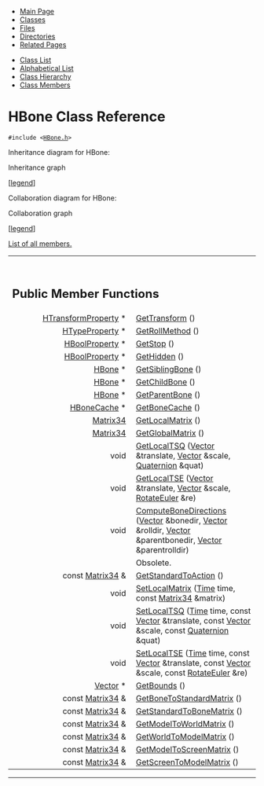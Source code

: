 <div class="tabs">

- [Main Page](index.md)
- <span id="current">[Classes](annotated.md)</span>
- [Files](files.md)
- [Directories](dirs.md)
- [Related Pages](pages.md)

</div>

<div class="tabs">

- [Class List](annotated.md)
- [Alphabetical List](classes.md)
- [Class Hierarchy](hierarchy.md)
- [Class Members](functions.md)

</div>

# HBone Class Reference

`#include <`<a href="HBone_8h-source.md" class="el"><code>HBone.h</code></a>`>`

Inheritance diagram for HBone:

<span class="image placeholder" original-image-src="classHBone__inherit__graph.gif" original-image-title="" border="0" usemap="#HBone__inherit__map">Inheritance graph</span>

\[[legend](graph_legend.md)\]

Collaboration diagram for HBone:

<span class="image placeholder" original-image-src="classHBone__coll__graph.gif" original-image-title="" border="0" usemap="#HBone__coll__map">Collaboration graph</span>

\[[legend](graph_legend.md)\]

[List of all members.](classHBone-members.md)

<table data-border="0" data-cellpadding="0" data-cellspacing="0">
<colgroup>
<col style="width: 50%" />
<col style="width: 50%" />
</colgroup>
<tbody>
<tr>
<td></td>
<td></td>
</tr>
<tr>
<td colspan="2"><br />
&#10;<h2 id="public-member-functions">Public Member Functions</h2></td>
</tr>
<tr>
<td class="memItemLeft" style="text-align: right;" data-nowrap="" data-valign="top"><a href="classHTransformProperty.md" class="el">HTransformProperty</a> * </td>
<td class="memItemRight" data-valign="bottom"><a href="classHBone.md#4cc444739659b7a56dd5eba6ce83b67f" class="el">GetTransform</a> ()</td>
</tr>
<tr>
<td class="memItemLeft" style="text-align: right;" data-nowrap="" data-valign="top"><a href="classHTypeProperty.md" class="el">HTypeProperty</a> * </td>
<td class="memItemRight" data-valign="bottom"><a href="classHBone.md#a507cd27f1f309f39b260e0fa6726d62" class="el">GetRollMethod</a> ()</td>
</tr>
<tr>
<td class="memItemLeft" style="text-align: right;" data-nowrap="" data-valign="top"><a href="classHBoolProperty.md" class="el">HBoolProperty</a> * </td>
<td class="memItemRight" data-valign="bottom"><a href="classHBone.md#c8e51a877bcc736eeba95c906dd4cb1a" class="el">GetStop</a> ()</td>
</tr>
<tr>
<td class="memItemLeft" style="text-align: right;" data-nowrap="" data-valign="top"><a href="classHBoolProperty.md" class="el">HBoolProperty</a> * </td>
<td class="memItemRight" data-valign="bottom"><a href="classHBone.md#c8d8bfb3bb6ae57ba7ef45ddd58c277e" class="el">GetHidden</a> ()</td>
</tr>
<tr>
<td class="memItemLeft" style="text-align: right;" data-nowrap="" data-valign="top"><a href="classHBone.md" class="el">HBone</a> * </td>
<td class="memItemRight" data-valign="bottom"><a href="classHBone.md#51d89c7918b5264abf82303ff6a02f38" class="el">GetSiblingBone</a> ()</td>
</tr>
<tr>
<td class="memItemLeft" style="text-align: right;" data-nowrap="" data-valign="top"><a href="classHBone.md" class="el">HBone</a> * </td>
<td class="memItemRight" data-valign="bottom"><a href="classHBone.md#31d13bcf0bf7437fff05f7bda665ac61" class="el">GetChildBone</a> ()</td>
</tr>
<tr>
<td class="memItemLeft" style="text-align: right;" data-nowrap="" data-valign="top"><a href="classHBone.md" class="el">HBone</a> * </td>
<td class="memItemRight" data-valign="bottom"><a href="classHBone.md#1eac48ebb8f1217140a11ce4a58153bb" class="el">GetParentBone</a> ()</td>
</tr>
<tr>
<td class="memItemLeft" style="text-align: right;" data-nowrap="" data-valign="top"><a href="classHBoneCache.md" class="el">HBoneCache</a> * </td>
<td class="memItemRight" data-valign="bottom"><a href="classHBone.md#1e1c96f1524975a0c663a1c311e4aa81" class="el">GetBoneCache</a> ()</td>
</tr>
<tr>
<td class="memItemLeft" style="text-align: right;" data-nowrap="" data-valign="top"><a href="classMatrix34.md" class="el">Matrix34</a> </td>
<td class="memItemRight" data-valign="bottom"><a href="classHBone.md#391038fffa4f9d7de7696d35ae11131a" class="el">GetLocalMatrix</a> ()</td>
</tr>
<tr>
<td class="memItemLeft" style="text-align: right;" data-nowrap="" data-valign="top"><a href="classMatrix34.md" class="el">Matrix34</a> </td>
<td class="memItemRight" data-valign="bottom"><a href="classHBone.md#cc295415acaef8ce98bc51a997a3b83a" class="el">GetGlobalMatrix</a> ()</td>
</tr>
<tr>
<td class="memItemLeft" style="text-align: right;" data-nowrap="" data-valign="top">void </td>
<td class="memItemRight" data-valign="bottom"><a href="classHBone.md#6f30d3f0b08cf9921c360d1dce21aebb" class="el">GetLocalTSQ</a> (<a href="classVector.md" class="el">Vector</a> &amp;translate, <a href="classVector.md" class="el">Vector</a> &amp;scale, <a href="classQuaternion.md" class="el">Quaternion</a> &amp;quat)</td>
</tr>
<tr>
<td class="memItemLeft" style="text-align: right;" data-nowrap="" data-valign="top">void </td>
<td class="memItemRight" data-valign="bottom"><a href="classHBone.md#bc6ce1877fc851a782ca1da0eb1a8612" class="el">GetLocalTSE</a> (<a href="classVector.md" class="el">Vector</a> &amp;translate, <a href="classVector.md" class="el">Vector</a> &amp;scale, <a href="classRotateEuler.md" class="el">RotateEuler</a> &amp;re)</td>
</tr>
<tr>
<td class="memItemLeft" style="text-align: right;" data-nowrap="" data-valign="top">void </td>
<td class="memItemRight" data-valign="bottom"><a href="classHBone.md#225da4f3f9aae6591bde20dc017ac851" class="el">ComputeBoneDirections</a> (<a href="classVector.md" class="el">Vector</a> &amp;bonedir, <a href="classVector.md" class="el">Vector</a> &amp;rolldir, <a href="classVector.md" class="el">Vector</a> &amp;parentbonedir, <a href="classVector.md" class="el">Vector</a> &amp;parentrolldir)</td>
</tr>
<tr>
<td class="mdescLeft"> </td>
<td class="mdescRight">Obsolete. <a href="#225da4f3f9aae6591bde20dc017ac851"></a><br />
</td>
</tr>
<tr>
<td class="memItemLeft" style="text-align: right;" data-nowrap="" data-valign="top">const <a href="classMatrix34.md" class="el">Matrix34</a> &amp; </td>
<td class="memItemRight" data-valign="bottom"><a href="classHBone.md#e20790511b2d4ef265800b7e57816f74" class="el">GetStandardToAction</a> ()</td>
</tr>
<tr>
<td class="memItemLeft" style="text-align: right;" data-nowrap="" data-valign="top">void </td>
<td class="memItemRight" data-valign="bottom"><a href="classHBone.md#afa7e6b59a0b263233a8493e062684ce" class="el">SetLocalMatrix</a> (<a href="classTime.md" class="el">Time</a> time, const <a href="classMatrix34.md" class="el">Matrix34</a> &amp;matrix)</td>
</tr>
<tr>
<td class="memItemLeft" style="text-align: right;" data-nowrap="" data-valign="top">void </td>
<td class="memItemRight" data-valign="bottom"><a href="classHBone.md#60c4d5da3899b8aed77658c4c218b8e2" class="el">SetLocalTSQ</a> (<a href="classTime.md" class="el">Time</a> time, const <a href="classVector.md" class="el">Vector</a> &amp;translate, const <a href="classVector.md" class="el">Vector</a> &amp;scale, const <a href="classQuaternion.md" class="el">Quaternion</a> &amp;quat)</td>
</tr>
<tr>
<td class="memItemLeft" style="text-align: right;" data-nowrap="" data-valign="top">void </td>
<td class="memItemRight" data-valign="bottom"><a href="classHBone.md#b409be8547e0b598c2c3ce62a3221b66" class="el">SetLocalTSE</a> (<a href="classTime.md" class="el">Time</a> time, const <a href="classVector.md" class="el">Vector</a> &amp;translate, const <a href="classVector.md" class="el">Vector</a> &amp;scale, const <a href="classRotateEuler.md" class="el">RotateEuler</a> &amp;re)</td>
</tr>
<tr>
<td class="memItemLeft" style="text-align: right;" data-nowrap="" data-valign="top"><a href="classVector.md" class="el">Vector</a> * </td>
<td class="memItemRight" data-valign="bottom"><a href="classHBone.md#290ff228cbcee1825af7d3d7440d7fa5" class="el">GetBounds</a> ()</td>
</tr>
<tr>
<td class="memItemLeft" style="text-align: right;" data-nowrap="" data-valign="top">const <a href="classMatrix34.md" class="el">Matrix34</a> &amp; </td>
<td class="memItemRight" data-valign="bottom"><a href="classHBone.md#912d53db45ea4b82c0ea8dbc69c851aa" class="el">GetBoneToStandardMatrix</a> ()</td>
</tr>
<tr>
<td class="memItemLeft" style="text-align: right;" data-nowrap="" data-valign="top">const <a href="classMatrix34.md" class="el">Matrix34</a> &amp; </td>
<td class="memItemRight" data-valign="bottom"><a href="classHBone.md#3da152b35859cba7da6a9df0b1215dd0" class="el">GetStandardToBoneMatrix</a> ()</td>
</tr>
<tr>
<td class="memItemLeft" style="text-align: right;" data-nowrap="" data-valign="top">const <a href="classMatrix34.md" class="el">Matrix34</a> &amp; </td>
<td class="memItemRight" data-valign="bottom"><a href="classHBone.md#ca2ad24d66a1736e78ec895efe47de8e" class="el">GetModelToWorldMatrix</a> ()</td>
</tr>
<tr>
<td class="memItemLeft" style="text-align: right;" data-nowrap="" data-valign="top">const <a href="classMatrix34.md" class="el">Matrix34</a> &amp; </td>
<td class="memItemRight" data-valign="bottom"><a href="classHBone.md#b01c8745a90935f7c777b701a1063ce2" class="el">GetWorldToModelMatrix</a> ()</td>
</tr>
<tr>
<td class="memItemLeft" style="text-align: right;" data-nowrap="" data-valign="top">const <a href="classMatrix34.md" class="el">Matrix34</a> &amp; </td>
<td class="memItemRight" data-valign="bottom"><a href="classHBone.md#f9038b5a158f5d0ffc6e3a7ff86c904c" class="el">GetModelToScreenMatrix</a> ()</td>
</tr>
<tr>
<td class="memItemLeft" style="text-align: right;" data-nowrap="" data-valign="top">const <a href="classMatrix34.md" class="el">Matrix34</a> &amp; </td>
<td class="memItemRight" data-valign="bottom"><a href="classHBone.md#c215ca2c36ded6e531fa048b26c9ef89" class="el">GetScreenToModelMatrix</a> ()</td>
</tr>
</tbody>
</table>

------------------------------------------------------------------------

<span id="_details"></span>

